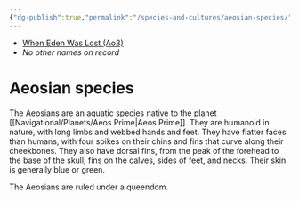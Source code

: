 ```yaml
---
{"dg-publish":true,"permalink":"/species-and-cultures/aeosian-species/","tags":["species"]}
---
```


- [When Eden Was Lost (Ao3)](https://archiveofourown.org/works/19334440/chapters/45992584)
- *No other names on record*
# Aeosian species

The Aeosians are an aquatic species native to the planet [[Navigational/Planets/Aeos Prime\|Aeos Prime]]. They are humanoid in nature, with long limbs and webbed hands and feet. They have flatter faces than humans, with four spikes on their chins and fins that curve along their cheekbones. They also have dorsal fins, from the peak of the forehead to the base of the skull; fins on the calves, sides of feet, and necks. Their skin is generally blue or green. 

The Aeosians are ruled under a queendom. 